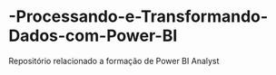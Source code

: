 # -Processando-e-Transformando-Dados-com-Power-BI

Repositório relacionado a formação de Power BI Analyst
